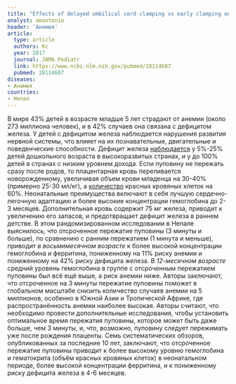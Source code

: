 ```yaml
---
title: "Effects of delayed umbilical cord clamping vs early clamping on anemia in infants at 8 and 12 months: a randomized clinical trial"
analyst: amantonio
header: 'Анемия'
article:
  type: article
  authors: Kc
  year: 2017
  journal: JAMA Pediatr
  link: https://www.ncbi.nlm.nih.gov/pubmed/28114607
  pubmed: 28114607
diseases:
- Анемия
countries:
- Непал
---
```


В мире 43% детей в возрасте младше 5 лет страдают от анемии (около 273 миллиона человек), и в 42% случаев она связана с дефицитом железа. У детей с дефицитом железа наблюдается нарушения развития нервной системы, что влияет на их познавательные, двигательные и поведенческие способности. Дефицит железа [наблюдается](https://www.ncbi.nlm.nih.gov/pubmed/26010418) у 5%-25% детей дошкольного возраста в высокоразвитых странах, и у до 100% детей в странах с низким уровнем дохода.
Если пуповину не пережать сразу после родов, то плацентарная кровь переливается новорожденному, увеличивая объем крови младенца на 30-40% (примерно 25-30 мл/кг), а [количество](https://www.ncbi.nlm.nih.gov/pubmed/23843134) красных кровяных клеток на 60%. Неонатальные преимущества включают в себя лучшую сердечно-легочную адаптацию и более высокие концентрации гемоглобина до 2-3 месяцев. Дополнительная кровь содержит 75 мг железа, приводит к увеличению его запасов, и предотвращает дефицит железа в раннем детстве.
В этом рандомизированном исследовании в Непале выяснилось, что отсроченное пережатие пуповины (3 минуты и больше), по сравнению с ранним пережатием (1 минута и меньше), приводит *в восьмимесячном возрасте* к более высокой концентрации гемоглобина и ферритина, пониженному на 11% риску анемии и пониженному на 42% риску дефицита железа.
В *12-месячном возрасте* средний уровень гемоглобина в группе с отсроченным пережатием пуповины был всё ещё выше, а риск анемии ниже.
Авторы заключают, что отсроченное на 3 минуты пережатие пуповины поможет в глобальном масштабе снизить количество случаев анемии на 5 миллионов, особенно в Южной Азии и Тропической Африке, где распространённость анемии наиболее высокая. Авторы считают, что необходимо провести дополнительные исследования, чтобы установить оптимальное время пережатия пуповины, которое может быть даже больше, чем 3 минуты, и, что, возможно, пуповину следует пережимать уже после рождения плаценты.
Семь систематических обзоров, опубликованных за последние 10 лет, заключают, что отсроченное пережатие пуповины приводит к более высокому уровню гемоглобина и гематокрита (объём красных кровяных клеток) в неонатальном периоде, более высокой концентрации ферритина, и к пониженному риску дефицита железа в 4-6 месяцев.
